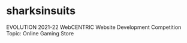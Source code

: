 # sharksinsuits
EVOLUTION 2021-22
WebCENTRIC Website Development Competition
Topic: Online Gaming Store
